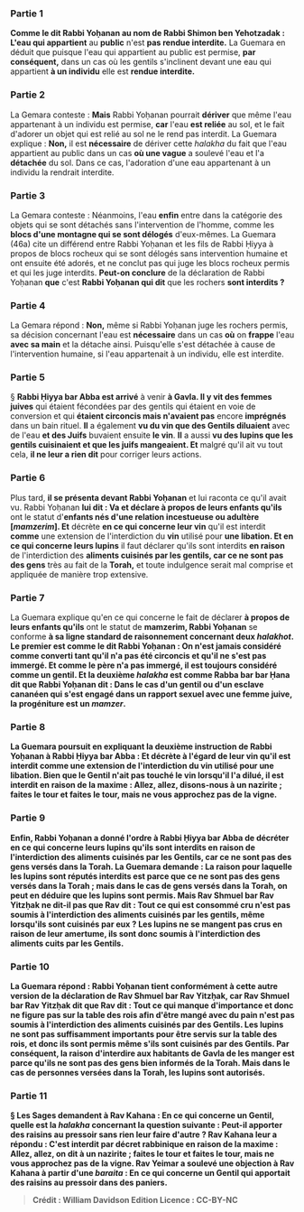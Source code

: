 
### Partie 1
<b>Comme le dit Rabbi Yoḥanan au nom de Rabbi Shimon ben Yehotzadak : L'eau qui appartient</b> au <b>public</b> n'est <b>pas rendue interdite.</b> La Guemara en déduit que puisque l'eau qui appartient au public est permise, <b>par conséquent,</b> dans un cas où les gentils s'inclinent devant une eau qui appartient <b>à un individu</b> elle est <b>rendue interdite.</b>

### Partie 2
La Gemara conteste : <b>Mais</b> Rabbi Yoḥanan pourrait <b>dériver</b> que même l'eau appartenant à un individu est permise, <b>car</b> l'eau <b>est reliée</b> au sol, et le fait d'adorer un objet qui est relié au sol ne le rend pas interdit. La Guemara explique : <b>Non,</b> il est <b>nécessaire</b> de dériver cette <i>halakha</i> du fait que l'eau appartient au public dans un cas <b>où une vague</b> a soulevé l'eau et l'a <b>détachée</b> du sol. Dans ce cas, l'adoration d'une eau appartenant à un individu la rendrait interdite.

### Partie 3
La Gemara conteste : Néanmoins, l'eau <b>enfin</b> entre dans la catégorie des objets qui se sont détachés sans l'intervention de l'homme, comme les <b>blocs d'une montagne qui se sont délogés</b> d'eux-mêmes. La Guemara (46a) cite un différend entre Rabbi Yoḥanan et les fils de Rabbi Ḥiyya à propos de blocs rocheux qui se sont délogés sans intervention humaine et ont ensuite été adorés, et ne conclut pas qui juge les blocs rocheux permis et qui les juge interdits. <b>Peut-on conclure</b> de la déclaration de Rabbi Yoḥanan <b>que</b> c'est <b>Rabbi Yoḥanan qui dit</b> que les rochers <b>sont interdits ?</b>

### Partie 4
La Gemara répond : <b>Non,</b> même si Rabbi Yoḥanan juge les rochers permis, sa décision concernant l'eau est <b>nécessaire</b> dans un cas <b>où</b> on <b>frappe</b> l'eau <b>avec sa main</b> et la détache ainsi. Puisqu'elle s'est détachée à cause de l'intervention humaine, si l'eau appartenait à un individu, elle est interdite.

### Partie 5
§ <b>Rabbi Ḥiyya bar Abba est arrivé</b> à venir <b>à Gavla. Il y vit des femmes juives</b> qui étaient fécondées par des gentils qui</b> étaient en voie de conversion et qui <b>étaient circoncis mais n'avaient pas</b> encore <b>imprégnés</b> dans un bain rituel. <b>Il</b> a également <b>vu du vin que des Gentils diluaient</b> avec de l'eau <b>et des Juifs</b> buvaient ensuite <b>le vin</b>. <b>Il</b> a aussi <b>vu des lupins que les gentils cuisinaient et que les juifs mangeaient. Et</b> malgré qu'il ait vu tout cela, <b>il ne leur a rien dit</b> pour corriger leurs actions.

### Partie 6
Plus tard, <b>il se présenta devant Rabbi Yoḥanan</b> et lui raconta ce qu'il avait vu. Rabbi Yoḥanan <b>lui dit : Va et déclare à propos de leurs enfants qu'ils</b> ont le statut d'<b>enfants nés d'une relation incestueuse ou adultère [<i>mamzerim</i>]. Et</b> décrète <b>en ce qui concerne leur vin</b> qu'il est interdit <b>comme</b> une extension de l'interdiction du <b>vin</b> utilisé pour <b>une libation. Et en ce qui concerne leurs lupins</b> il faut déclarer qu'ils sont interdits <b>en raison</b> de l'interdiction des <b>aliments cuisinés par les gentils, car ce ne sont pas des gens</b> très au fait de la <b>Torah,</b> et toute indulgence serait mal comprise et appliquée de manière trop extensive.

### Partie 7
La Guemara explique qu'en ce qui concerne le fait de déclarer <b>à propos de leurs enfants qu'ils</b> ont le statut de <b>mamzerim</i>, Rabbi Yoḥanan</b> se conforme <b>à sa ligne standard de <b>raisonnement</b> concernant deux <i>halakhot</i>. Le premier est <b>comme le dit Rabbi Yoḥanan :</b> On <b>n'est jamais</b> considéré comme <b>converti tant qu'il n'a pas été circoncis et qu'il ne s'est pas immergé. Et comme</b> le père <b>n'a pas immergé, il est</b> toujours considéré comme <b>un gentil. Et</b> la deuxième <i>halakha</i> est comme <b>Rabba bar bar Ḥana dit</b> que <b>Rabbi Yoḥanan dit :</b> Dans le cas d'un <b>gentil ou</b> d'un <b>esclave cananéen qui s'est engagé dans un rapport sexuel avec une femme juive, la progéniture est un <i>mamzer</i>.</b>

### Partie 8
La Guemara poursuit en expliquant la deuxième instruction de Rabbi Yoḥanan à Rabbi Ḥiyya bar Abba : <b>Et décrète à l'égard de leur vin</b> qu'il est interdit <b>comme</b> une extension de l'interdiction du <b>vin</b> utilisé pour <b>une libation. </b> Bien que le Gentil n'ait pas touché le vin lorsqu'il l'a dilué, il est interdit <b>en raison</b> de la maxime : <b>Allez, allez, disons-nous</b> à <b>un nazirite ; faites le tour</b> et <b>faites le tour,</b> mais <b>ne vous approchez pas de la vigne.</b>

### Partie 9
Enfin, Rabbi Yoḥanan a donné l'ordre à Rabbi Ḥiyya bar Abba de décréter <b>en ce qui concerne leurs lupins</b> qu'ils sont interdits <b>en raison</b> de l'interdiction des <b>aliments cuisinés par les Gentils, car ce ne sont pas des gens</b> versés dans la <b>Torah.</b> La Guemara demande : <b>La raison</b> pour laquelle les lupins sont réputés interdits est <b>parce que ce ne sont pas des gens</b> versés dans la <b>Torah ; mais</b> dans le cas de <b>gens</b> versés dans la <b>Torah,</b> on peut en déduire que les lupins <b>sont permis. Mais Rav Shmuel bar Rav Yitzḥak ne dit-il pas</b> que <b>Rav dit : Tout ce qui est consommé cru n'est pas soumis</b> à l'interdiction des <b>aliments cuisinés par les gentils,</b> même lorsqu'ils sont cuisinés par eux ? Les lupins ne se mangent pas crus en raison de leur amertume, ils sont donc soumis à l'interdiction des aliments cuits par les Gentils.

### Partie 10
La Guemara répond : <b>Rabbi Yoḥanan tient conformément à cette</b> autre <b>version</b> de la déclaration de Rav Shmuel bar Rav Yitzḥak, <b>car Rav Shmuel bar Rav Yitzḥak dit</b> que <b>Rav dit : Tout ce qui</b> manque d'importance et donc <b>ne figure pas sur la table des rois</b> afin <b>d'être mangé avec du pain n'est pas soumis</b> à l'interdiction des <b>aliments cuisinés par des Gentils.</b> Les lupins ne sont pas suffisamment importants pour être servis sur la table des rois, et donc ils sont permis même s'ils sont cuisinés par des Gentils. Par conséquent, <b>la raison</b> d'interdire aux habitants de Gavla de les manger est <b>parce qu'ils ne sont pas des gens</b> bien informés de la <b>Torah. Mais</b> dans le cas de <b>personnes</b> versées dans la <b>Torah,</b> les lupins <b>sont autorisés.</b>

### Partie 11
§ Les Sages <b>demandent à Rav Kahana :</b> En ce qui concerne <b>un Gentil, quelle est</b> la <i>halakha</i> concernant la question suivante : <b>Peut-il apporter des raisins au pressoir</b> sans rien leur faire d'autre ? Rav Kahana <b>leur a répondu :</b> C'est <b>interdit</b> par décret rabbinique <b>en raison</b> de la maxime : <b>Allez, allez, on dit</b> à <b>un nazirite ; faites le tour</b> et <b>faites le tour,</b> mais <b>ne vous approchez pas de la vigne. Rav Yeimar a soulevé une objection à Rav Kahana</b> à partir d'une <i>baraita</i> : En ce qui concerne <b>un Gentil qui apportait des raisins au pressoir dans des paniers</b>.

>Crédit : William Davidson Edition
>Licence : CC-BY-NC